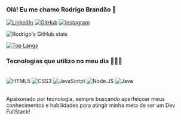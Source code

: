 ### Olá! Eu me chamo Rodrigo Brandão 👋

[![LinkedIn](https://img.shields.io/badge/LinkedIn-0077B5?style=for-the-badge&logo=linkedin&logoColor=white)](https://www.linkedin.com/in/rodrigo-brandão-0a8b23240/)
[![GitHub](https://img.shields.io/badge/GitHub-100000?style=for-the-badge&logo=github&logoColor=white)](https://github.com/rodrigmeira)
[![Instagram](https://img.shields.io/badge/Instagram-E4405F?style=for-the-badge&logo=instagram&logoColor=white)](https://instagram.com/rodrigmeira)


![Rodrigo's GitHub stats](https://github-readme-stats.vercel.app/api?username=rodrigmeira&show_icons=true&theme=cobalt)

[![Top Langs](https://github-readme-stats.vercel.app/api/top-langs/?username=rodrigmeira&langs_count=8)](https://github.com/rodrigmeira/github-readme-stats)

### Tecnologias que utilizo no meu dia 👨‍💻🌟

<div style="display: inline_block"><br/>
    <img align="center" alt="HTML5" src="https://img.shields.io/badge/HTML5-E34F26?style=for-the-badge&logo=html5&logoColor=white" />
    <img align="center" alt="CSS3" src="https://img.shields.io/badge/CSS3-1572B6?style=for-the-badge&logo=css3&logoColor=white" />
    <img align="center" alt="JavaScript" src="https://img.shields.io/badge/JavaScript-323330?style=for-the-badge&logo=javascript&logoColor=F7DF1E" />
    <img align="center" alt="Node.JS" src="https://img.shields.io/badge/Node.js-43853D?style=for-the-badge&logo=node.js&logoColor=white" />
    <img align="center" alt="Java" src="https://img.shields.io/badge/Java-ED8B00?style=for-the-badge&logo=java&logoColor=white" />
</div><br/>

Apaixonado por tecnologia, sempre buscando aperfeiçoar meus conhecimentos e habilidades para atingir minha meta de ser um Dev FullStack!

